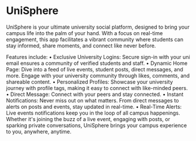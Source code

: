 # UniSphere

UniSphere is your ultimate university social platform, designed to bring your campus life into the palm of your hand. With a focus on real-time engagement, this app facilitates a vibrant community where students can stay informed, share moments, and connect like never before. 

Features include: 
• Exclusive University Logins: Secure sign-in with your uni email ensures a community of verified students and staff. 
• Dynamic Home Page: Dive into a feed of live events, student posts, direct messages, and more. Engage with your university community through likes, comments, and shareable content. 
• Personalized Profiles: Showcase your university journey with profile tags, making it easy to connect with like-minded peers. 
• Direct Message: Connect with your peers and stay connected.
• Instant Notifications: Never miss out on what matters. From direct messages to alerts on posts and events, stay updated in real-time.
• Real-Time Alerts: Live events notifications keep you in the loop of all campus happenings. Whether it's joining the buzz of a live event, engaging with posts, or sparking private conversations, UniSphere brings your campus experience to you, anywhere, anytime.
